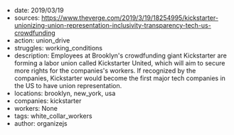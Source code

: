 - date: 2019/03/19
- sources: https://www.theverge.com/2019/3/19/18254995/kickstarter-unionizing-union-representation-inclusivity-transparency-tech-us-crowdfunding
- action: union_drive
- struggles: working_conditions
- description: Employees at Brooklyn's crowdfunding giant Kickstarter are forming a labor union called Kickstarter United, which will aim to secure more rights for the companies's workers. If recognized by the companies, Kickstarter would become the first major tech companies in the US to have union representation.
- locations: brooklyn, new_york, usa
- companies: kickstarter
- workers: None
- tags: white_collar_workers
- author: organizejs
